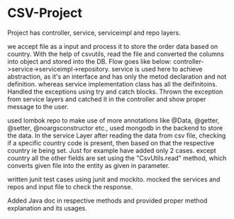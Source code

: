 # CSV-Project

Project has controller, service, serviceimpl and repo layers.

we accept file as a input and process it to store the order data based on country.
With the help of csvutils, read the file and converted the columns into object and stored into the DB.
Flow goes like below:
controller->service->serviceimpl->repository.
service is used here to achieve abstraction, as it's an interface and has only the metod declaration and not definition. whereas service implementation class has all the deifinitoins.
Handled the exceptions using try and catch blocks. Thrown the exception from service layers and catched it in the controller and show proper message to the user. 

used lombok repo to make use of more annotations like @Data, @getter, @setter, @noargsconstructor etc.,
used mongodb in the backend to store the data. 
In the service Layer after reading the data from csv file, checking if a specific country code is present, then based on that the respective country ie being set. Just for example
have added only 2 cases. except country all the other fields are set using the "CsvUtils.read" method, which converts given file into the entity as given in parameter.

written junit test cases using junit and mockito. mocked the services and repos and input file to check the response. 

Added Java doc in respective methods and provided proper method explanation and its usages.
